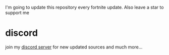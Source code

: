 I'm going to update this repository every fortnite update. Also leave a star to support me

# discord
join my [discord server](https://discord.gg/5Myw8xPyhS) for new updated sources and much more...
